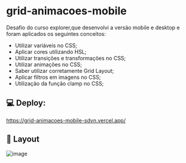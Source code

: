 # grid-animacoes-mobile

Desafio do curso explorer,que desenvolvi a versão mobile e desktop e foram aplicados os seguintes conceitos:
- Utilizar variáveis no CSS;
- Aplicar cores utilizando HSL;
- Utilizar transições e transformações no CSS;
- Utilizar animações no CSS;
- Saber utilizar corretamente Grid Layout;
- Aplicar filtros em imagens no CSS;
- Utilização da função clamp no CSS;

## 💻 Deploy: 
https://grid-animacoes-mobile-sdvn.vercel.app/

## 🔖 Layout
![image](https://user-images.githubusercontent.com/61830297/196005434-79d0c480-db61-4d8d-8d47-372220729b4d.png)
